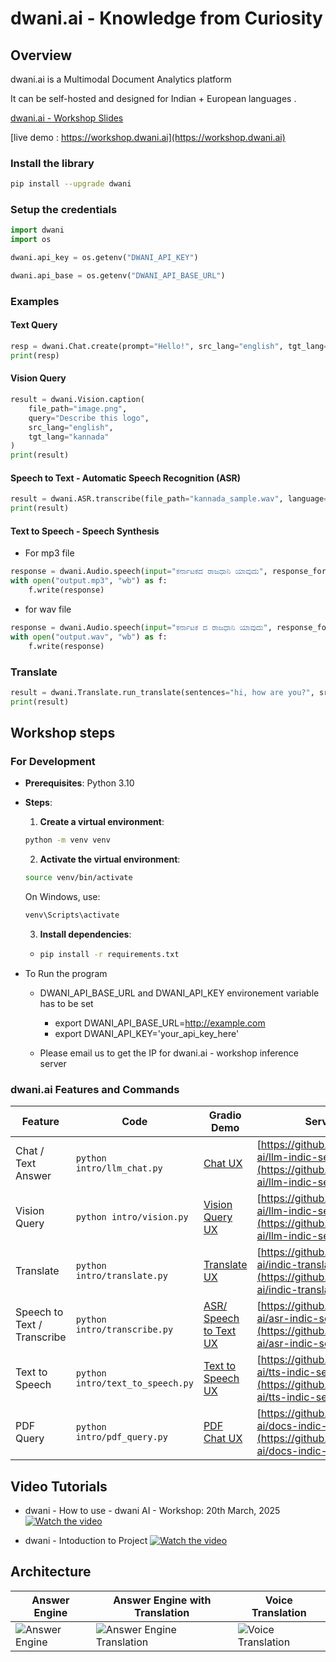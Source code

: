 # dwani.ai - Knowledge from Curiosity

## Overview

dwani.ai is a Multimodal Document Analytics platform 

It can be self-hosted and designed for Indian + European languages . 

[dwani.ai - Workshop Slides](https://dwani.ai/dwani-ai-workshop.pdf)

[live demo : https://workshop.dwani.ai](https://workshop.dwani.ai)

### Install the library
```bash
pip install --upgrade dwani
```

### Setup the credentials
```python
import dwani
import os

dwani.api_key = os.getenv("DWANI_API_KEY")

dwani.api_base = os.getenv("DWANI_API_BASE_URL")
```

### Examples

#### Text Query 
```python
resp = dwani.Chat.create(prompt="Hello!", src_lang="english", tgt_lang="kannada")
print(resp)
```

#### Vision Query
```python
result = dwani.Vision.caption(
    file_path="image.png",
    query="Describe this logo",
    src_lang="english",
    tgt_lang="kannada"
)
print(result)
```

#### Speech to Text -  Automatic Speech Recognition (ASR)
```python
result = dwani.ASR.transcribe(file_path="kannada_sample.wav", language="kannada")
print(result)
```

#### Text to Speech -  Speech Synthesis
- For mp3 file
```python
response = dwani.Audio.speech(input="ಕರ್ನಾಟಕದ ರಾಜಧಾನಿ ಯಾವುದು", response_format="mp3")
with open("output.mp3", "wb") as f:
    f.write(response)
```
- for wav file
```python
response = dwani.Audio.speech(input="ಕರ್ನಾಟಕ ದ ರಾಜಧಾನಿ ಯಾವುದು", response_format="wav")
with open("output.wav", "wb") as f:
    f.write(response)
```

### Translate
``` python
result = dwani.Translate.run_translate(sentences="hi, how are you?", src_lang="english", tgt_lang="kannada")
print(result)
```

## Workshop steps

### For Development 
- **Prerequisites**: Python 3.10
- **Steps**:
  1. **Create a virtual environment**:
  ```bash
  python -m venv venv
  ```
  2. **Activate the virtual environment**:
  ```bash
  source venv/bin/activate
  ```
  On Windows, use:
  ```bash
  venv\Scripts\activate
  ```
  3. **Install dependencies**:
  - ```bash
    pip install -r requirements.txt
    ```

- To Run the program
  - DWANI_API_BASE_URL and DWANI_API_KEY environement variable has to be set
    - export DWANI_API_BASE_URL=http://example.com
    - export DWANI_API_KEY='your_api_key_here'

  - Please email us to get the IP for dwani.ai - workshop inference server


### dwani.ai Features and Commands

| Feature                  | Code                                      | Gradio Demo                                                                 | Server  |
|--------------------------|----------------------------------------------|----------------------------------------------|-----------------------------------------------------------------------------|
| Chat / Text Answer       | `python intro/llm_chat.py`                  | [Chat UX](https://chat-demo.dwani.ai)            |[https://github.com/dwani-ai/llm-indic-server](https://github.com/dwani-ai/llm-indic-server)|
| Vision Query              | `python intro/vision.py`                  | [Vision Query UX](https://vision-demo.dwani.ai) | [https://github.com/dwani-ai/llm-indic-server](https://github.com/dwani-ai/llm-indic-server)|
| Translate                | `python intro/translate.py`             | [Translate UX](https://translate-demo.dwani.ai)  |[https://github.com/dwani-ai/indic-translate-server](https://github.com/dwani-ai/indic-translate-server)|
| Speech to Text / Transcribe     | `python intro/transcribe.py`            | [ASR/ Speech to Text UX](https://asr-demo.dwani.ai) |[https://github.com/dwani-ai/asr-indic-server](https://github.com/dwani-ai/asr-indic-server)|
| Text to Speech           | `python intro/text_to_speech.py`        | [Text to Speech UX](https://tts-demo.dwani.ai) | [https://github.com/dwani-ai/tts-indic-server](https://github.com/dwani-ai/tts-indic-server)|
| PDF Query                 | `python intro/pdf_query.py`              | [PDF Chat UX](https://docs-demo.dwani.ai)    |[https://github.com/dwani-ai/docs-indic-server](https://github.com/dwani-ai/docs-indic-server)|


## Video Tutorials


- dwani - How to use - dwani AI - Workshop:  20th March, 2025
[![Watch the video](https://img.youtube.com/vi/RLIhG1bt8gw/hqdefault.jpg)](https://youtu.be/f5JkJLQJFGA)


- dwani - Intoduction to Project
[![Watch the video](https://img.youtube.com/vi/kqZZZjbeNVk/hqdefault.jpg)](https://youtu.be/kqZZZjbeNVk)



## Architecture

| Answer Engine| Answer Engine with Translation                                 | Voice Translation                          |
|----------|-----------------------------------------------|---------------------------------------------|
| ![Answer Engine](docs/kannada-answer-engine.drawio.png "Engine") | ![Answer Engine Translation](docs/kannada-answer-engine-translate.png "Engine") | ![Voice Translation](docs/voice-translation.drawio.png "Voice Translation") |

<!-- 

nohup python src/server/main.py --port 7860 > server.log 2>&1 &

docker build -t dwani/workshop:latest -f Dockerfile .
docker push dwani/workshop:latest

docker run -p 80:80 --env DWANI_API_KEY=<your_key> --env DWANI_API_BASE_URL=<your_url> dwani/workshop:latest


-->